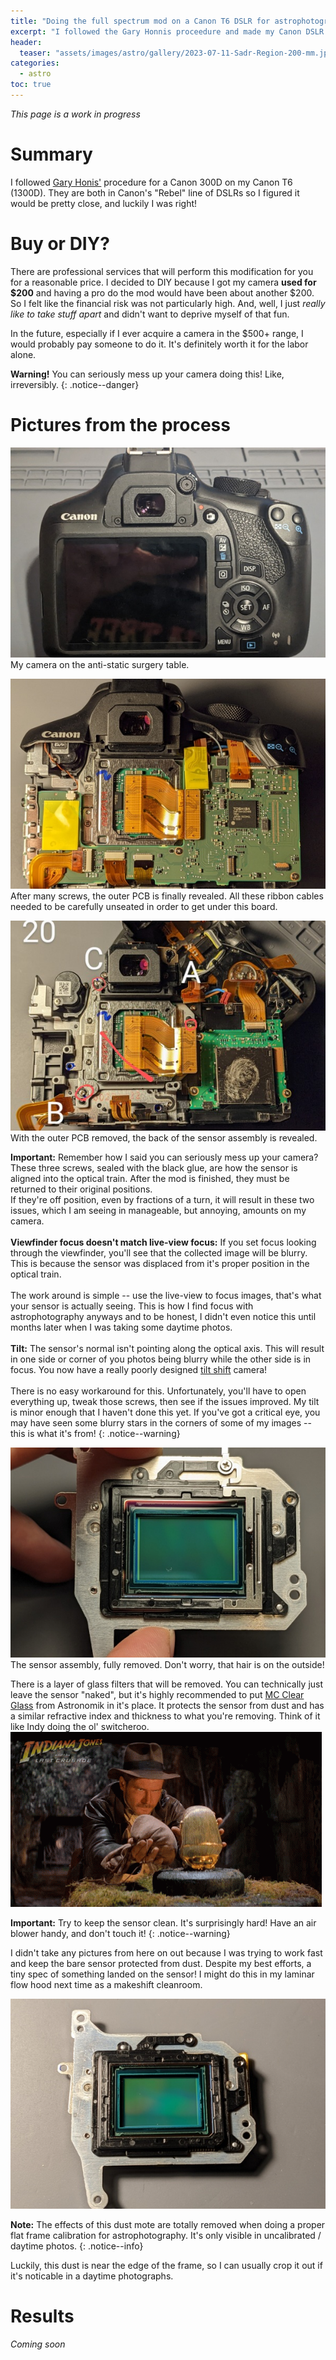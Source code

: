 ```yaml
---
title: "Doing the full spectrum mod on a Canon T6 DSLR for astrophotography"
excerpt: "I followed the Gary Honnis proceedure and made my Canon DSLR sensitive to the full spectrum"
header:
  teaser: "assets/images/astro/gallery/2023-07-11-Sadr-Region-200-mm.jpg"
categories:
  - astro
toc: true
---
```


*This page is a work in progress*

# Summary

I followed [Gary Honis'](https://garyhonislegacy.com/rebelmod.html) procedure for a Canon 300D on my Canon T6 (1300D). They are both in Canon's "Rebel" line of DSLRs so I figured it would be pretty close, and luckily I was right!


# Buy or DIY?

There are professional services that will perform this modification for you for a reasonable price. I decided to DIY because I got my camera **used for $200** and having a pro do the mod would have been about another $200. So I felt like the financial risk was not particularly high. And, well, I just *really like to take stuff apart* and didn't want to deprive myself of that fun.

In the future, especially if I ever acquire a camera in the $500+ range, I would probably pay someone to do it. It's definitely worth it for the labor alone.


**Warning!** You can seriously mess up your camera doing this! Like, irreversibly.
{: .notice--danger}


# Pictures from the process
<!-- [![](/assets/images/astro/mod/X-thumb.jpg)](/assets/images/astro/mod/X.jpg) -->

[![](/assets/images/astro/mod/PXL_20221026_014531066-thumb.jpg)](/assets/images/astro/mod/PXL_20221026_014531066.jpg)
My camera on the anti-static surgery table.
<br>

[![](/assets/images/astro/mod/PXL_20221026_030258877-thumb.jpg)](/assets/images/astro/mod/PXL_20221026_030258877.jpg)
After many screws, the outer PCB is finally revealed. All these ribbon cables needed to be carefully unseated in order to get under this board.
<br>

[![](/assets/images/astro/mod/PXL_20221026_035436085~2-thumb.jpg)](/assets/images/astro/mod/PXL_20221026_035436085~2.jpg)
With the outer PCB removed, the back of the sensor assembly is revealed.

**Important:** Remember how I said you can seriously mess up your camera? <br>
These three screws, sealed with the black glue, are how the sensor is aligned into the optical train. After the mod is finished, they must be returned to their original positions. <br>
If they're off position, even by fractions of a turn, it will result in these two issues, which I am seeing in manageable, but annoying, amounts on my camera. <br><br>
**Viewfinder focus doesn't match live-view focus:** If you set focus looking through the viewfinder, you'll see that the collected image will be blurry. This is because the sensor was displaced from it's proper position in the optical train.<br><br>
The work around is simple -- use the live-view to focus images, that's what your sensor is actually seeing. This is how I find focus with astrophotography anyways and to be honest, I didn't even notice this until months later when I was taking some daytime photos.<br><br>
**Tilt:** The sensor's normal isn't pointing along the optical axis. This will result in one side or corner of you photos being blurry while the other side is in focus. You now have a really poorly designed [tilt shift](https://en.wikipedia.org/wiki/Tilt%E2%80%93shift_photography) camera! <br><br>
There is no easy workaround for this. Unfortunately, you'll have to open everything up, tweak those screws, then see if the issues improved. My tilt is minor enough that I haven't done this yet. If you've got a critical eye, you may have seen some blurry stars in the corners of some of my images -- this is what it's from!
{: .notice--warning}

[![](/assets/images/astro/mod/PXL_20221026_041344171-thumb.jpg)](/assets/images/astro/mod/PXL_20221026_041344171.jpg)
The sensor assembly, fully removed. Don't worry, that hair is on the outside!

There is a layer of glass filters that will be removed. You can technically just leave the sensor "naked", but it's highly recommended to put [MC Clear Glass](https://www.astronomik.com/en/mc-glass-for-dslr-astromodification.html) from Astronomik in it's place. It protects the sensor from dust and has a similar refractive index and thickness to what you're removing. Think of it like Indy doing the ol' switcheroo.
![](/assets/images/astro/mod/swap-indiana-jones.gif)


**Important:** Try to keep the sensor clean. It's surprisingly hard! Have an air blower handy, and don't touch it!
{: .notice--warning}


I didn't take any pictures from here on out because I was trying to work fast and keep the bare sensor protected from dust. Despite my best efforts, a tiny spec of something landed on the sensor! I might do this in my laminar flow hood next time as a makeshift cleanroom.

[![](/assets/images/astro/mod/PXL_20221026_042705716-thumb.jpg)](/assets/images/astro/mod/PXL_20221026_042705716.jpg)

**Note:** The effects of this dust mote are totally removed when doing a proper flat frame calibration for astrophotography. It's only visible in uncalibrated / daytime photos.
{: .notice--info}

Luckily, this dust is near the edge of the frame, so I can usually crop it out if it's noticable in a daytime photographs.


# Results

*Coming soon*

<!-- Compare old Cygnus region to current region
Pre-mod E:\_PHOTOS\2022_06_25_North_American_Nebula_50mm_f1.8_ISO1600

Post-mod: photo in gallery

Should restack them to keep exposure time and post-proc the same

SHow some IR photos too. -->
